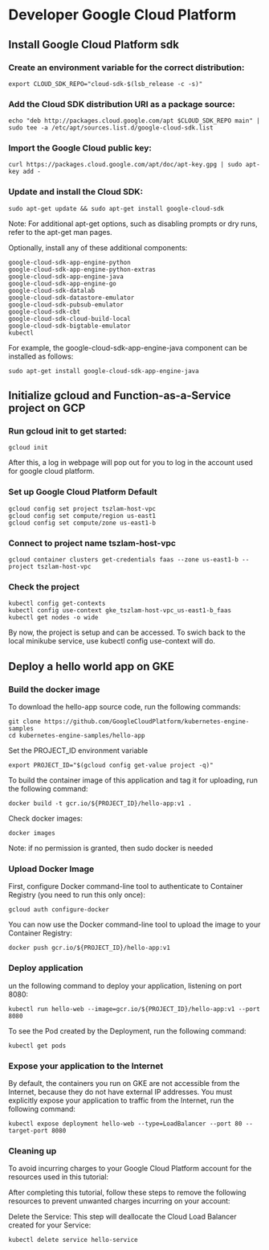 # Developer Google Cloud Platform

## Install Google Cloud Platform sdk

### Create an environment variable for the correct distribution:
```
export CLOUD_SDK_REPO="cloud-sdk-$(lsb_release -c -s)"
```
### Add the Cloud SDK distribution URI as a package source:
```
echo "deb http://packages.cloud.google.com/apt $CLOUD_SDK_REPO main" | sudo tee -a /etc/apt/sources.list.d/google-cloud-sdk.list
```
### Import the Google Cloud public key:
```
curl https://packages.cloud.google.com/apt/doc/apt-key.gpg | sudo apt-key add -
```

### Update and install the Cloud SDK:
```
sudo apt-get update && sudo apt-get install google-cloud-sdk
```
Note: For additional apt-get options, such as disabling prompts or dry runs, refer to the apt-get man pages.

Optionally, install any of these additional components:
```
google-cloud-sdk-app-engine-python
google-cloud-sdk-app-engine-python-extras
google-cloud-sdk-app-engine-java
google-cloud-sdk-app-engine-go
google-cloud-sdk-datalab
google-cloud-sdk-datastore-emulator
google-cloud-sdk-pubsub-emulator
google-cloud-sdk-cbt
google-cloud-sdk-cloud-build-local
google-cloud-sdk-bigtable-emulator
kubectl
```
For example, the google-cloud-sdk-app-engine-java component can be installed as follows:
```
sudo apt-get install google-cloud-sdk-app-engine-java
```

## Initialize gcloud and Function-as-a-Service project on GCP

### Run gcloud init to get started:
```
gcloud init
```
After this, a log in webpage will pop out for you to log in the account used for google cloud platform.

### Set up Google Cloud Platform Default
```
gcloud config set project tszlam-host-vpc
gcloud config set compute/region us-east1
gcloud config set compute/zone us-east1-b
```

### Connect to project name tszlam-host-vpc
```
gcloud container clusters get-credentials faas --zone us-east1-b --project tszlam-host-vpc
```

### Check the project
```
kubectl config get-contexts
kubectl config use-context gke_tszlam-host-vpc_us-east1-b_faas
kubectl get nodes -o wide
```

By now, the project is setup and can be accessed.
To swich back to the local minikube service, use kubectl config use-context will do.

## Deploy a hello world app on GKE

### Build the docker image
To download the hello-app source code, run the following commands:
```
git clone https://github.com/GoogleCloudPlatform/kubernetes-engine-samples
cd kubernetes-engine-samples/hello-app
```

Set the PROJECT_ID environment variable
```
export PROJECT_ID="$(gcloud config get-value project -q)"
```

To build the container image of this application and tag it for uploading, run the following command:
```
docker build -t gcr.io/${PROJECT_ID}/hello-app:v1 .
```
Check docker images:
```
docker images
```
Note: if no permission is granted, then sudo docker is needed

### Upload Docker Image
First, configure Docker command-line tool to authenticate to Container Registry (you need to run this only once):
```
gcloud auth configure-docker
```
You can now use the Docker command-line tool to upload the image to your Container Registry:
```
docker push gcr.io/${PROJECT_ID}/hello-app:v1
```
### Deploy application
un the following command to deploy your application, listening on port 8080:
```
kubectl run hello-web --image=gcr.io/${PROJECT_ID}/hello-app:v1 --port 8080
```
To see the Pod created by the Deployment, run the following command:
```
kubectl get pods
```

### Expose your application to the Internet
By default, the containers you run on GKE are not accessible from the Internet, because they do not have external IP addresses. You must explicitly expose your application to traffic from the Internet, run the following command:
```
kubectl expose deployment hello-web --type=LoadBalancer --port 80 --target-port 8080
```

### Cleaning up
To avoid incurring charges to your Google Cloud Platform account for the resources used in this tutorial:

After completing this tutorial, follow these steps to remove the following resources to prevent unwanted charges incurring on your account:

Delete the Service: This step will deallocate the Cloud Load Balancer created for your Service:
```
kubectl delete service hello-service
```
